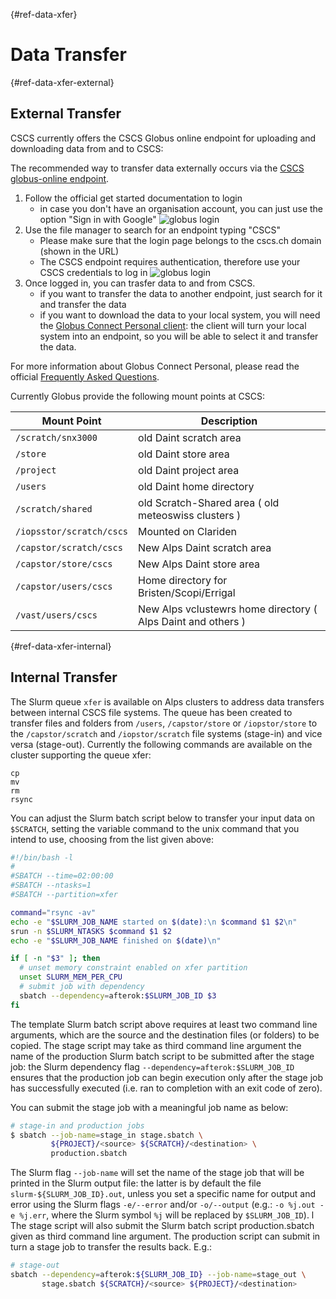 [](){#ref-data-xfer}
# Data Transfer

[](){#ref-data-xfer-external}
## External Transfer

CSCS currently offers the CSCS Globus online endpoint for uploading and downloading data from and to CSCS:

The recommended way to transfer data externally occurs via the [CSCS globus-online endpoint](https://www.globus.org).


1. Follow the official get started documentation to login
    * in case you don't have an organisation account, you can just use the option "Sign in with Google"
    ![globus login](../images/storage/globus_login.png)
2. Use the file manager to search for an endpoint typing "CSCS"
    * Please make sure that the login page belongs to the cscs.ch domain (shown in the URL)
    * The CSCS endpoint requires authentication, therefore use your CSCS credentials to log in
    ![globus login](../images/storage/globus_endpoint_login.png)
3. Once logged in, you can trasfer data to and from CSCS.
    * if you want to transfer the data to another endpoint, just search for it and transfer the data
    * if you want to download the data to your local system, you will need the [Globus Connect Personal client](https://www.globus.org/globus-connect-personal): the client will turn your local system into an endpoint, so you will be able to select it and transfer the data.

For more information about Globus Connect Personal, please read the official [Frequently Asked Questions](https://docs.globus.org/faq/globus-connect-endpoints/).

Currently Globus provide the following mount points at CSCS:

| Mount Point | Description |
|---|---|
| `/scratch/snx3000` | old Daint scratch area |
| `/store` | old Daint store area |
| `/project` | old Daint project area |
| `/users` | old Daint home directory |
| `/scratch/shared` | old Scratch-Shared area ( old meteoswiss clusters ) |
| `/iopsstor/scratch/cscs` | Mounted on Clariden |
| `/capstor/scratch/cscs` | New Alps Daint scratch area |
| `/capstor/store/cscs` | New Alps Daint store area |
| `/capstor/users/cscs` | Home directory for Bristen/Scopi/Errigal |
| `/vast/users/cscs` | New Alps vclustewrs home directory  ( Alps Daint and others ) |

[](){#ref-data-xfer-internal}
## Internal Transfer

The Slurm queue `xfer` is available on Alps clusters to address data transfers between internal CSCS file systems.
The queue has been created to transfer files and folders from `/users`, `/capstor/store` or `/iopstor/store` to the `/capstor/scratch` and `/iopstor/scratch` file systems (stage-in) and vice versa (stage-out).
Currently the following commands are available on the cluster supporting the queue xfer:

```
cp
mv
rm
rsync
```

You can adjust the Slurm batch script below to transfer your input data on `$SCRATCH`, setting the variable command to the unix command that you intend to use, choosing from the list given above:

```bash
#!/bin/bash -l
#
#SBATCH --time=02:00:00
#SBATCH --ntasks=1
#SBATCH --partition=xfer

command="rsync -av"
echo -e "$SLURM_JOB_NAME started on $(date):\n $command $1 $2\n"
srun -n $SLURM_NTASKS $command $1 $2
echo -e "$SLURM_JOB_NAME finished on $(date)\n"

if [ -n "$3" ]; then
  # unset memory constraint enabled on xfer partition
  unset SLURM_MEM_PER_CPU
  # submit job with dependency
  sbatch --dependency=afterok:$SLURM_JOB_ID $3
fi
```

The template Slurm batch script above requires at least two command line arguments, which are the source and the destination files (or folders) to be copied.
The stage script may take as third command line argument the name of the production Slurm batch script to be submitted after the stage job: the Slurm dependency flag `--dependency=afterok:$SLURM_JOB_ID` ensures that the production job can begin execution only after the stage job has successfully executed (i.e. ran to completion with an exit code of zero).

You can submit the stage job with a meaningful job name as below:

```bash
# stage-in and production jobs
$ sbatch --job-name=stage_in stage.sbatch \
         ${PROJECT}/<source> ${SCRATCH}/<destination> \
         production.sbatch
```

The Slurm flag `--job-name` will set the name of the stage job that will be printed in the Slurm output file: the latter is by default the file `slurm-${SLURM_JOB_ID}.out`, unless you set a specific name for output and error using the Slurm flags `-e/--error` and/or `-o/--output` (e.g.: `-o %j.out -e %j.err`, where the Slurm symbol `%j` will be replaced by `$SLURM_JOB_ID`).
l
The stage script will also submit the Slurm batch script production.sbatch given as third command line argument.
The production script can submit in turn a stage job to transfer the results back. E.g.:

```bash
# stage-out
sbatch --dependency=afterok:${SLURM_JOB_ID} --job-name=stage_out \
       stage.sbatch ${SCRATCH}/<source> ${PROJECT}/<destination>
```

